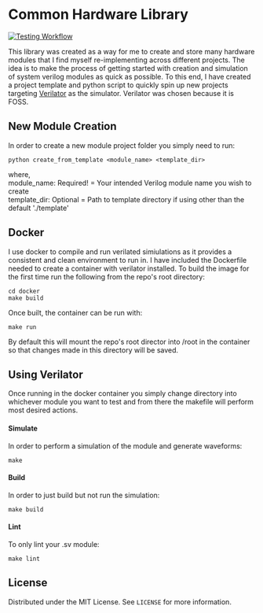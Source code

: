 # Common Hardware Library

[![Testing Workflow](https://github.com/cmmeyer1800/common-hardware-lib/actions/workflows/testing.yml/badge.svg)](https://github.com/cmmeyer1800/common-hardware-lib/actions/workflows/testing.yml)

This library was created as a way for me to create and store many hardware modules that I find myself re-implementing across different projects. The idea is to make the process of getting started with creation and simulation of system verilog modules as quick as possible. To this end, I have created a project template and python script to quickly spin up new projects targeting [Verilator](https://www.veripool.org/verilator/) as the simulator. Verilator was chosen because it is FOSS.

## New Module Creation
In order to create a new module project folder you simply need to run:
```shell
python create_from_template <module_name> <template_dir>
```
where,<br>
module_name: Required! = Your intended Verilog module name you wish to create<br>
template_dir: Optional = Path to template directory if using other than the default './template'

## Docker
I use docker to compile and run verilated simiulations as it provides a consistent and clean environment to run in. I have included the Dockerfile needed to create a container with verilator installed. To build the image for the first time run the following from the repo's root directory:
```shell
cd docker
make build
```
Once built, the container can be run with:
```shell
make run
```
By default this will mount the repo's root director into /root in the container so that changes made in this directory will be saved.

## Using Verilator
Once running in the docker container you simply change directory into whichever module you want to test and from there the makefile will perform most desired actions.

#### Simulate
In order to perform a simulation of the module and generate waveforms:
```shell
make
```

#### Build
In order to just build but not run the simulation:
```shell
make build
```

#### Lint
To only lint your .sv module:
```shell
make lint
```

## License
Distributed under the MIT License. See `LICENSE` for more information.
